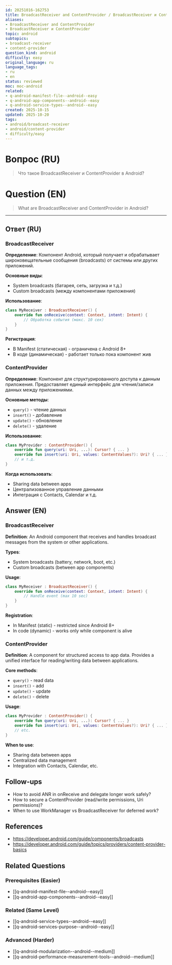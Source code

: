 ```yaml
---
id: 20251016-162753
title: BroadcastReceiver and ContentProvider / BroadcastReceiver и ContentProvider
aliases:
- BroadcastReceiver and ContentProvider
- BroadcastReceiver и ContentProvider
topic: android
subtopics:
- broadcast-receiver
- content-provider
question_kind: android
difficulty: easy
original_language: ru
language_tags:
- ru
- en
status: reviewed
moc: moc-android
related:
- q-android-manifest-file--android--easy
- q-android-app-components--android--easy
- q-android-service-types--android--easy
created: 2025-10-15
updated: 2025-10-20
tags:
- android/broadcast-receiver
- android/content-provider
- difficulty/easy
---
```


# Вопрос (RU)
> Что такое BroadcastReceiver и ContentProvider в Android?

# Question (EN)
> What are BroadcastReceiver and ContentProvider in Android?

---

## Ответ (RU)

### BroadcastReceiver

**Определение**: Компонент Android, который получает и обрабатывает широковещательные сообщения (broadcasts) от системы или других приложений.

**Основные виды**:
- System broadcasts (батарея, сеть, загрузка и т.д.)
- Custom broadcasts (между компонентами приложения)

**Использование**:
```kotlin
class MyReceiver : BroadcastReceiver() {
    override fun onReceive(context: Context, intent: Intent) {
        // Обработка события (макс. 10 сек)
    }
}
```

**Регистрация**:
- В Manifest (статическая) - ограничена с Android 8+
- В коде (динамическая) - работает только пока компонент жив

### ContentProvider

**Определение**: Компонент для структурированного доступа к данным приложения. Предоставляет единый интерфейс для чтения/записи данных между приложениями.

**Основные методы**:
- `query()` - чтение данных
- `insert()` - добавление
- `update()` - обновление
- `delete()` - удаление

**Использование**:
```kotlin
class MyProvider : ContentProvider() {
    override fun query(uri: Uri, ...): Cursor? { ... }
    override fun insert(uri: Uri, values: ContentValues?): Uri? { ... }
    // и т.д.
}
```

**Когда использовать**:
- Sharing data between apps
- Централизованное управление данными
- Интеграция с Contacts, Calendar и т.д.

## Answer (EN)

### BroadcastReceiver

**Definition**: An Android component that receives and handles broadcast messages from the system or other applications.

**Types**:
- System broadcasts (battery, network, boot, etc.)
- Custom broadcasts (between app components)

**Usage**:
```kotlin
class MyReceiver : BroadcastReceiver() {
    override fun onReceive(context: Context, intent: Intent) {
        // Handle event (max 10 sec)
    }
}
```

**Registration**:
- In Manifest (static) - restricted since Android 8+
- In code (dynamic) - works only while component is alive

### ContentProvider

**Definition**: A component for structured access to app data. Provides a unified interface for reading/writing data between applications.

**Core methods**:
- `query()` - read data
- `insert()` - add
- `update()` - update
- `delete()` - delete

**Usage**:
```kotlin
class MyProvider : ContentProvider() {
    override fun query(uri: Uri, ...): Cursor? { ... }
    override fun insert(uri: Uri, values: ContentValues?): Uri? { ... }
    // etc.
}
```

**When to use**:
- Sharing data between apps
- Centralized data management
- Integration with Contacts, Calendar, etc.

## Follow-ups

- How to avoid ANR in onReceive and delegate longer work safely?
- How to secure a ContentProvider (read/write permissions, Uri permissions)?
- When to use WorkManager vs BroadcastReceiver for deferred work?

## References

- https://developer.android.com/guide/components/broadcasts
- https://developer.android.com/guide/topics/providers/content-provider-basics

## Related Questions

### Prerequisites (Easier)
- [[q-android-manifest-file--android--easy]]
- [[q-android-app-components--android--easy]]

### Related (Same Level)
- [[q-android-service-types--android--easy]]
- [[q-android-services-purpose--android--easy]]

### Advanced (Harder)
- [[q-android-modularization--android--medium]]
- [[q-android-performance-measurement-tools--android--medium]]
